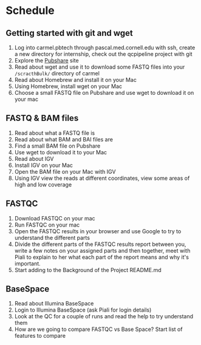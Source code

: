 # Schedule
## Getting started with git and wget
  1. Log into carmel.pbtech through pascal.med.cornell.edu with ssh, create a new directory for internship, check out the qcpipeline project with git
  1. Explore the [Pubshare](http://abc.med.cornell.edu/pubshare) site
  1. Read about wget and use it to download some FASTQ files into your `/scracthBulk/` directory of carmel
  1. Read about Homebrew and install it on your Mac
  1. Using Homebrew, install wget on your Mac
  1. Choose a small FASTQ file on Pubshare and use wget to download it on your mac
## FASTQ & BAM files
  1. Read about what a FASTQ file is
  1. Read about what BAM and BAI files are
  1. Find a small BAM file on Pubshare
  1. Use wget to download it to your Mac
  1. Read about IGV
  1. Install IGV on your Mac
  1. Open the BAM file on your Mac with IGV
  1. Using IGV view the reads at different coordinates, view some areas of high and low coverage
## FASTQC  
  1. Download FASTQC on your mac
  1. Run FASTQC on your mac
  1. Open the FASTQC results in your browser and use Google to try to understand the different parts
  1. Divide the different parts of the FASTQC results report between you, write a few notes on your assigned parts and then together, meet with Piali to explain to her what each part of the report means and why it's important.
  1. Start adding to the Background of the Project README.md
## BaseSpace
  1. Read about Illumina BaseSpace
  1. Login to Illumina BaseSpace (ask Piali for login details)
  1. Look at the QC for a couple of runs and read the help to try understand them
  1. How are we going to compare FASTQC vs Base Space? Start list of features to compare
  
